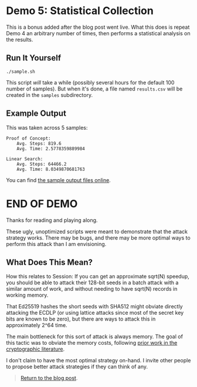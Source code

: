 # Demo 5: Statistical Collection

This is a bonus added after the blog post went live. What this does is repeat Demo 4 an arbitrary number of times,
then performs a statistical analysis on the results.

## Run It Yourself

```terminal
./sample.sh
```

This script _will_ take a while (possibly several hours for the default 100 number of samples). But when it's done,
a file named `results.csv` will be created in the `samples` subdirectory.

## Example Output

This was taken across 5 samples:

```
Proof of Concept:
	Avg. Steps: 819.6
	Avg. Time: 2.5778359889984

Linear Search:
	Avg. Steps: 64466.2
	Avg. Time: 8.0349870681763
```

You can find [the sample output files online](https://soatok.blog/wp-content/uploads/2025/01/results-5-samples.zip).

# END OF DEMO

Thanks for reading and playing along.

These ugly, unoptimized scripts were meant to demonstrate that the attack strategy works. There may be bugs, and there
may be more optimal ways to perform this attack than I am envisioning.

## What Does This Mean?

How this relates to Session: If you can get an approximate sqrt(N) speedup, you should be able to attack their 128-bit
seeds in a batch attack with a similar amount of work, and without needing to have sqrt(N) records in working memory.

That Ed25519 hashes the short seeds with SHA512 might obviate directly attacking the ECDLP (or using lattice attacks 
since most of the secret key bits are known to be zero), but there are ways to attack this in approximately 2^64 time.

The main bottleneck for this sort of attack is always memory. The goal of this tactic was to obviate the memory costs,
following [prior work in the cryptographic literature](https://link.springer.com/content/pdf/10.1007/PL00003816.pdf).

I don't claim to have the most optimal strategy on-hand. I invite other people to propose better attack strategies if
they can think of any.

> [Return to the blog post](https://soatok.blog/2025/01/20/session-round-2/#poc-gtfo).
